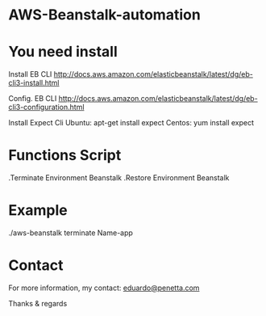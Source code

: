 # AWS-Beanstalk-automation


# You need install

Install EB CLI
http://docs.aws.amazon.com/elasticbeanstalk/latest/dg/eb-cli3-install.html

Config. EB CLI
http://docs.aws.amazon.com/elasticbeanstalk/latest/dg/eb-cli3-configuration.html

Install Expect Cli
Ubuntu: apt-get install expect
Centos: yum install expect

# Functions Script

  .Terminate Environment Beanstalk
  .Restore Environment Beanstalk

# Example

  ./aws-beanstalk terminate Name-app
  

# Contact

For more information, my contact: eduardo@penetta.com

Thanks & regards
